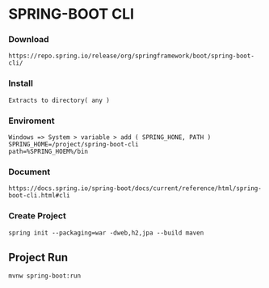 # SPRING-BOOT CLI
### Download
    https://repo.spring.io/release/org/springframework/boot/spring-boot-cli/

### Install
    Extracts to directory( any )

### Enviroment
    Windows => System > variable > add ( SPRING_HONE, PATH ) 
    SPRING_HOME=/project/spring-boot-cli
    path=%SPRING_HOEM%/bin

### Document 
    https://docs.spring.io/spring-boot/docs/current/reference/html/spring-boot-cli.html#cli


### Create Project
    spring init --packaging=war -dweb,h2,jpa --build maven

## Project Run
    mvnw spring-boot:run
